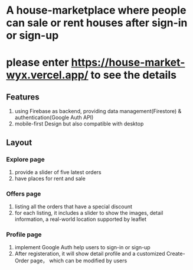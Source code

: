 # A house-marketplace where people can sale or rent houses after sign-in or sign-up
# please enter https://house-market-wyx.vercel.app/ to see the details

## Features
1. using Firebase as backend, providing data management(Firestore) & authentication(Google Auth API)
2. mobile-first Design but also compatible with desktop

## Layout
### Explore page
1. provide a slider of five latest orders
2. have places for rent and sale

### Offers page
1. listing all the orders that have a special discount
2. for each listing, it includes a slider to show the images, detail information, a real-world location supported by leaflet

### Profile page
1. implement Google Auth help users to sign-in or sign-up
2. After registeration, it will show detail profile and a customized Create-Order page， which can be modified by users



